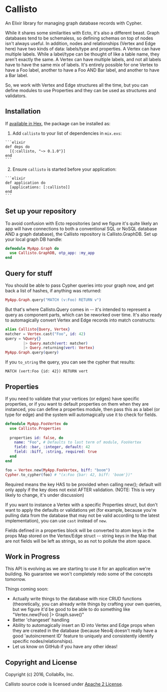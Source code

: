 # Callisto

An Elixir library for managing graph database records with Cypher.

While it shares some similarities with Ecto, it's also a different beast.
Graph databases tend to be schemaless, so defining schemas on top of nodes
isn't always useful.  In addition, nodes and relationships (Vertex and Edge
here) have two kinds of data:  labels/type and properties.  A Vertex can 
have multiple labels.  While a label/type can be thought of like a table
name, they aren't exactly the same.  A Vertex can have multiple labels, and
not all labels have to have the same mix of labels.  It's entirely possible
for one Vertex to have a Foo label, another to have a Foo AND Bar label, and
another to have a Bar label.

So, we work with Vertex and Edge structures all the time, but you can define
modules to use Properties and they can be used as structures and validators.

## Installation

If [available in Hex](https://hex.pm/docs/publish), the package can be installed as:

  1. Add `callisto` to your list of dependencies in `mix.exs`:

    ```elixir
    def deps do
      [{:callisto, "~> 0.1.0"}]
    end
    ```

  2. Ensure `callisto` is started before your application:

    ```elixir
    def application do
      [applications: [:callisto]]
    end
    ```

## Set up your repository

To avoid confusion with Ecto repositories (and we figure it's quite likely an
app will have connections to both a conventional SQL or NoSQL database AND a
graph database), the Callisto repository is Callisto.GraphDB.  Set up your
local graph DB handle:

  ```elixir
  defmodule MyApp.Graph do
    use Callisto.GraphDB, otp_app: :my_app
  end
  ```

## Query for stuff

You should be able to pass Cypher queries into your graph now, and get back
a list of hashes, if anything was returned:

  ```elixir
  MyApp.Graph.query("MATCH (v:Foo) RETURN v")
  ```

But that's where Callisto.Query comes in -- it's intended to represent a query as component parts, which can be reworked over time.  It's also ready to automagically convert Vertex and Edge records into match constructs:

  ```elixir
  alias Callisto{Query, Vertex}
  matcher = Vertex.cast("Foo", id: 42)
  query = %Query{}
          |> Query.match(vert: matcher)
          |> Query.returning(vert: Vertex)
  MyApp.Graph.query(query)
  ```

If you `to_string` the query, you can see the cypher that results:

  ```MATCH (vert:Foo {id: 42}) RETURN vert```

## Properties

If you need to validate that your vertices (or edges) have specific properties, or if you want to default properties on them when they are instanced, you can define a properties module, then pass this as a label (or type for edge) and the system will automagically use it to check for fields.

  ```elixir
  defmodule MyApp.FooVertex do
    use Callisto.Properties
    
    properties id: false, do
      name: "Foo", # Defaults to last term of module, FooVertex
      field: :bar, :integer, default: 42
      field: :biff, :string, required: true
    end
  end
  
  foo = Vertex.new(MyApp.FooVertex, biff: "boom")
  Cypher.to_cypher(foo) # "(x:Foo {bar: 42, biff: 'boom'})"
  ```
  
Required means the key HAS to be provided when calling new(); default
will only apply if the key does not exist AFTER validation.  (NOTE:  This is very likely to change, it's under discussion)

If you want to instance a Vertex with a specific Properties struct, but don't want to apply the defaults or validations yet (for example, because you're pulling data from the database that may not be valid according to the latest implementation), you can use `cast` instead of `new`.

Fields defined in a properties block will be converted to atom keys in the props Map stored on the Vertex/Edge struct -- string keys in the Map that are not fields will be left as strings, so as not to pollute the atom space. 
  
## Work in Progress

This API is evolving as we are starting to use it for an application we're building.  No guarantee we won't completely redo some of the concepts tomorrow.

Things coming soon:

  * Actually write things to the database with nice CRUD functions (theoretically, you can already write things by crafting your own queries, but we figure it'd be good to be able to do something like "Vertex.new(Foo) |> Graph.save()"
  * Better 'changeset' handling
  * Ability to automagically insert an ID into Vertex and Edge props when they are created in the database (because Neo4j doesn't really have a good 'autoincrement ID' feature to uniquely and consistently identify specific nodes/relationships).
  * Let us know on GitHub if you have any other ideas!

 
## Copyright and License
Copyright (c) 2016, CollabRx, Inc.

Callisto source code is licensed under [Apache 2 License](LICENSE.md).

